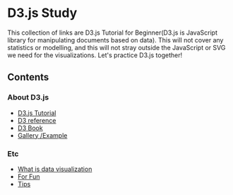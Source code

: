 # D3.js Study

This collection of links are D3.js Tutorial for Beginner(D3.js is JavaScript library for manipulating documents based on data). This will not cover any statistics or modelling, and this will not stray outside the JavaScript or SVG we need for the visualizations. Let's practice D3.js together!

## Contents
### About D3.js
- [D3.js Tutorial]()
- [D3 reference]()
- [D3 Book]()
- [Gallery /Example]()

### Etc
- [What is data visualization]()
- [For Fun]()
- [Tips]()


